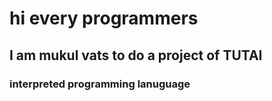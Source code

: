 <h1>hi every programmers </h1>
<h2>I am mukul vats to do a project of TUTAI </h2>

<h3 style:color"red">interpreted programming lanuguage</h3>
